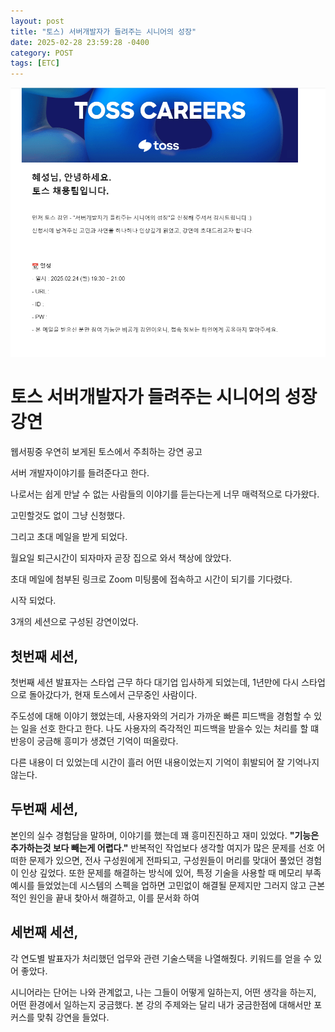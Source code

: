 ```yaml
---
layout: post
title: "토스) 서버개발자가 들려주는 시니어의 성장"
date: 2025-02-28 23:59:28 -0400
category: POST
tags: [ETC]
---
```



![image](../assets/img/blog/2025-02-28/email_capture.png)

# 토스 서버개발자가 들려주는 시니어의 성장 강연

웹서핑중 우연히 보게된 토스에서 주최하는 강연 공고

서버 개발자이야기를 들려준다고 한다.

나로서는 쉽게 만날 수 없는 사람들의 이야기를 듣는다는게 너무 매력적으로 다가왔다.

고민할것도 없이 그냥 신청했다.

  

그리고 초대 메일을 받게 되었다.

  

월요일 퇴근시간이 되자마자 곧장 집으로 와서 책상에 앉았다.

초대 메일에 첨부된 링크로 Zoom 미팅룸에 접속하고 시간이 되기를 기다렸다.

  

시작 되었다.

3개의 세션으로 구성된 강연이었다.

  

## 첫번째 세션,

첫번째 세션 발표자는 스타업 근무 하다 대기업 입사하게 되었는데, 1년만에 다시 스타업으로 돌아갔다가, 현재 토스에서 근무중인 사람이다.

주도성에 대해 이야기 했었는데, 사용자와의 거리가 가까운 빠른 피드백을 경험할 수 있는 일을 선호 한다고 한다. 
나도 사용자의 즉각적인 피드백을 받을수 있는 처리를 할 떄 반응이 궁금해 흥미가 생겼던 기억이 떠올랐다.

다른 내용이 더 있었는데 시간이 흘러 어떤 내용이었는지 기억이 휘발되어 잘 기억나지 않는다.
  
  
  

## 두번째 세션,

  본인의 실수 경험담을 말하며, 이야기를 했는데 꽤 흥미진진하고 재미 있었다.
  **"기능은 추가하는것 보다 빼는게 어렵다."**
  반복적인 작업보다 생각할 여지가 많은 문제를 선호
  어떠한 문제가 있으면, 전사 구성원에게 전파되고, 구성원들이 머리를 맞대어 풀었던 경험이 인상 깊었다. 또한 문제를 해결하는 방식에 있어, 특정 기술을 사용할 때 메모리 부족 예시를 들었었는데 시스템의 스펙을 업하면 고민없이 해결될 문제지만 그러지 않고 근본적인 원인을 끝내 찾아서 해결하고, 이를 문서화 하여

## 세번째 세션,

각 연도별 발표자가 처리했던 업무와 관련 기술스택을 나열해줬다.
키워드를 얻을 수 있어 좋았다.


시니어라는 단어는 나와 관계없고, 나는 그들이 어떻게 일하는지, 어떤 생각을 하는지, 어떤 환경에서 일하는지 궁금했다. 본 강의 주제와는 달리 내가 궁금한점에 대해서만 포커스를 맞춰 강연을 들었다.